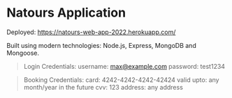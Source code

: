 # Natours Application

Deployed: https://natours-web-app-2022.herokuapp.com/

Built using modern technologies: Node.js, Express, MongoDB and Mongoose.

> Login Credentials: 
username: max@example.com
password: test1234

> Booking Credentials: 
card: 4242-4242-4242-42424
valid upto: any month/year in the future
cvv: 123
address: any address
